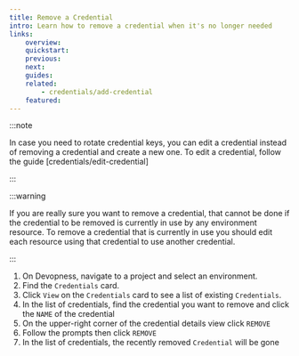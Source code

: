 ```yaml
---
title: Remove a Credential
intro: Learn how to remove a credential when it's no longer needed
links:
    overview:
    quickstart:
    previous:
    next:
    guides:
    related:
        - credentials/add-credential
    featured:
---
```


:::note

In case you need to rotate credential keys, you can edit a credential instead of removing a credential and create a new one. To edit a credential, follow the guide [credentials/edit-credential]

:::

:::warning

If you are really sure you want to remove a credential, that cannot be done if the credential to be removed is currently in use by any environment resource.
To remove a credential that is currently in use you should edit each resource using that credential to use another credential.

:::

1. On Devopness, navigate to a project and select an environment.
1. Find the `Credentials` card.
1. Click `View` on the `Credentials` card to see a list of existing `Credentials`.
1. In the list of credentials, find the credential you want to remove and click the `NAME` of the credential
1. On the upper-right corner of the credential details view click `REMOVE`
1. Follow the prompts then click `REMOVE`
1. In the list of credentials, the recently removed `Credential` will be gone
